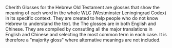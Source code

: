 Cherith Glosses for the Hebrew Old Testament are glosses that show the meaning of each word in the whole WLC (Westminster Leningingrad Codex) in its specific context.  They are created to help people who do not know Hebrew to understand the text. the The glosses are in both English and Chinese.  They are compiled by consutling all the major translations in English and Chinese and selecting the most common term in each case. It is therefore a "majority gloss" where alternative meanings are not included. 
